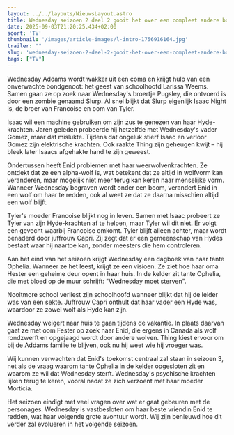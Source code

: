 ```yaml
---
layout: ../../layouts/NieuwsLayout.astro
title: Wednesday seizoen 2 deel 2 gooit het over een compleet andere boeg
date: 2025-09-03T21:20:25.434+02:00
soort: 'TV'
thumbnail: '/images/article-images/l-intro-1756916164.jpg'
trailer: ""
slug: 'wednesday-seizoen-2-deel-2-gooit-het-over-een-compleet-andere-boeg'
tags: ["TV"]
---
```


Wednesday Addams wordt wakker uit een coma en krijgt hulp van een onverwachte
bondgenoot: het geest van schoolhoofd Larissa Weems. Samen gaan ze op zoek naar
Wednesday's broertje Pugsley, die ontvoerd is door een zombie genaamd Slurp. Al
snel blijkt dat Slurp eigenlijk Isaac Night is, de broer van Francoise en oom
van Tyler.

Isaac wil een machine gebruiken om zijn zus te genezen van haar Hyde-krachten.
Jaren geleden probeerde hij hetzelfde met Wednesday's vader Gomez, maar dat
mislukte. Tijdens dat ongeluk stierf Isaac en verloor Gomez zijn elektrische
krachten. Ook raakte Thing zijn geheugen kwijt – hij bleek later Isaacs
afgehakte hand te zijn geweest.

Ondertussen heeft Enid problemen met haar weerwolvenkrachten. Ze ontdekt dat ze
een alpha-wolf is, wat betekent dat ze altijd in wolfvorm kan veranderen, maar
mogelijk niet meer terug kan keren naar menselijke vorm. Wanneer Wednesday
begraven wordt onder een boom, verandert Enid in een wolf om haar te redden, ook
al weet ze dat ze daarna misschien altijd een wolf blijft.

Tyler's moeder Francoise blijkt nog in leven. Samen met Isaac probeert ze Tyler
van zijn Hyde-krachten af te helpen, maar Tyler wil dit niet. Er volgt een
gevecht waarbij Francoise omkomt. Tyler blijft alleen achter, maar wordt
benaderd door juffrouw Capri. Zij zegt dat er een gemeenschap van Hydes bestaat
waar hij naartoe kan, zonder meesters die hem controleren.

Aan het eind van het seizoen krijgt Wednesday een dagboek van haar tante
Ophelia. Wanneer ze het leest, krijgt ze een visioen. Ze ziet hoe haar oma
Hester een geheime deur opent in haar huis. In de kelder zit tante Ophelia, die
met bloed op de muur schrijft: "Wednesday moet sterven".

Nooitmore school verliest zijn schoolhoofd wanneer blijkt dat hij de leider was
van een sekte. Juffrouw Capri onthult dat haar vader een Hyde was, waardoor ze
zowel wolf als Hyde kan zijn.

Wednesday weigert naar huis te gaan tijdens de vakantie. In plaats daarvan gaat
ze met oom Fester op zoek naar Enid, die ergens in Canada als wolf rondzwerft en
opgejaagd wordt door andere wolven. Thing kiest ervoor om bij de Addams familie
te blijven, ook nu hij weet wie hij vroeger was.

Wij kunnen verwachten dat Enid's toekomst centraal zal staan in seizoen 3, net
als de vraag waarom tante Ophelia in de kelder opgesloten zit en waarom ze wil
dat Wednesday sterft. Wednesday's psychische krachten lijken terug te keren,
vooral nadat ze zich verzoent met haar moeder Morticia.

Het seizoen eindigt met veel vragen over wat er gaat gebeuren met de personages.
Wednesday is vastbesloten om haar beste vriendin Enid te redden, wat haar
volgende grote avontuur wordt. Wij zijn benieuwd hoe dit verder zal evolueren in
het volgende seizoen.